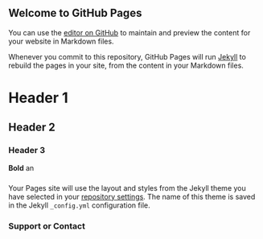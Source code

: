 ## Welcome to GitHub Pages

You can use the [editor on GitHub](https://github.com/Kiriia/Test/edit/gh-pages/index.md) to maintain and preview the content for your website in Markdown files.

Whenever you commit to this repository, GitHub Pages will run [Jekyll](https://jekyllrb.com/) to rebuild the pages in your site, from the content in your Markdown files.

### 

# Header 1
## Header 2
### Header 3


**Bold** an
### 
Your Pages site will use the layout and styles from the Jekyll theme you have selected in your [repository settings](https://github.com/Kiriia/Test/settings/pages). The name of this theme is saved in the Jekyll `_config.yml` configuration file.

### Support or Contact

